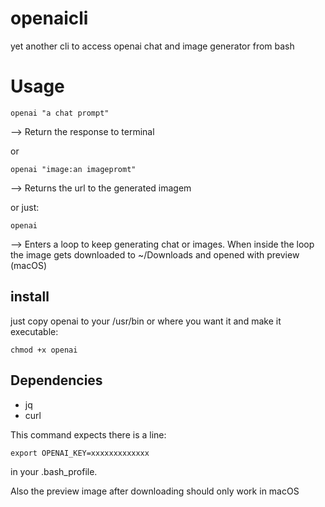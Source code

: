 # openaicli
yet another cli to access openai chat and image generator from bash


# Usage

```
openai "a chat prompt"
```

--> Return the response to terminal

or

```
openai "image:an imagepromt"
```

--> Returns the url to the generated imagem

or just:

```
openai
```

--> Enters a loop to keep generating chat or images. When inside the loop the image gets downloaded to ~/Downloads and opened with preview (macOS)



## install

just copy openai to your /usr/bin or where you want it
and make it executable:

```
chmod +x openai
```

## Dependencies

* jq
* curl

This command expects there is a line:

```
export OPENAI_KEY=xxxxxxxxxxxxx
```

in your .bash_profile.

Also the preview image after downloading should only work in macOS
